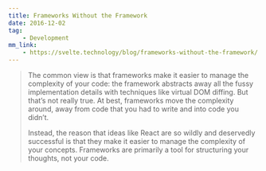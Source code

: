 ```yaml
---
title: Frameworks Without the Framework
date: 2016-12-02
tag:
    - Development
mm_link:
    - https://svelte.technology/blog/frameworks-without-the-framework/
---
```

> The common view is that frameworks make it easier to manage the complexity of your code: the framework abstracts away all the fussy implementation details with techniques like virtual DOM diffing. But that’s not really true. At best, frameworks move the complexity around, away from code that you had to write and into code you didn’t.
> 
> Instead, the reason that ideas like React are so wildly and deservedly successful is that they make it easier to manage the complexity of your concepts. Frameworks are primarily a tool for structuring your thoughts, not your code.